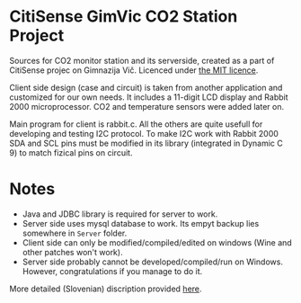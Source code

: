 CitiSense GimVic CO2 Station Project
=============
Sources for CO2 monitor station and its serverside, created as a part of CitiSense projec on Gimnazija Vič. Licenced under <a href="https://github.com/The-C-Code/Raziskovalna/blob/master/LICENSE" target="_blank">the MIT licence</a>.

Client side design (case and circuit) is taken from another application and customized for our own needs. It includes a 11-digit LCD display and Rabbit 2000 microprocessor. CO2 and temperature sensors were added later on.

Main program for client is rabbit.c. All the others are quite usefull for developing and testing I2C protocol. To make I2C work with Rabbit 2000 SDA and SCL pins must be modified in its library (integrated in Dynamic C 9) to match fizical pins on circuit.

Notes
=====
- Java and JDBC library is required for server to work.
- Server side uses mysql database to work. Its empyt backup lies somewhere in `Server` folder.
- Client side can only be modified/compiled/edited on windows (Wine and other patches won't work).
- Server side probably cannot be developed/compiled/run on Windows. However, congratulations if you manage to do it.

More detailed (Slovenian) discription provided <a href="https://docs.google.com/document/d/10DHLNeD8tyJaak70AY6y7xMuB0N7Gs9KO1u1_FFPgIU/edit?usp=sharing">here</a>.
